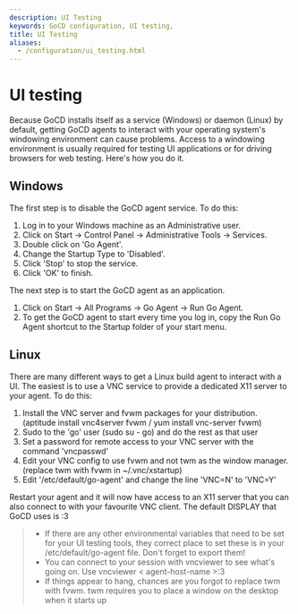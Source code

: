 ```yaml
---
description: UI Testing
keywords: GoCD configuration, UI testing,
title: UI Testing
aliases:
  - /configuration/ui_testing.html
---
```


# UI testing

Because GoCD installs itself as a service (Windows) or daemon (Linux) by default, getting GoCD agents to interact with your operating system's windowing environment can cause problems. Access to a windowing environment is usually required for testing UI applications or for driving browsers for web testing. Here's how you do it.

## Windows

The first step is to disable the GoCD agent service. To do this:

1. Log in to your Windows machine as an Administrative user.
2. Click on Start &rarr; Control Panel &rarr; Administrative Tools &rarr; Services.
3. Double click on 'Go Agent'.
4. Change the Startup Type to 'Disabled'.
5. Click 'Stop' to stop the service.
6. Click 'OK' to finish.

The next step is to start the GoCD agent as an application.

1. Click on Start &rarr; All Programs &rarr; Go Agent &rarr; Run Go Agent.
2. To get the GoCD agent to start every time you log in, copy the Run Go Agent shortcut to the Startup folder of your start menu.

## Linux

There are many different ways to get a Linux build agent to interact with a UI. The easiest is to use a VNC service to provide a dedicated X11 server to your agent. To do this:

1. Install the VNC server and fvwm packages for your distribution. (aptitude install vnc4server fvwm / yum install vnc-server fvwm)
2. Sudo to the 'go' user (sudo su - go) and do the rest as that user
3. Set a password for remote access to your VNC server with the command 'vncpasswd'
4. Edit your VNC config to use fvwm and not twm as the window manager. (replace twm with fvwm in \~/.vnc/xstartup)
5. Edit '/etc/default/go-agent' and change the line 'VNC=N' to 'VNC=Y'

Restart your agent and it will now have access to an X11 server that you can also connect to with your favourite VNC client. The default DISPLAY that GoCD uses is :3

>- If there are any other environmental variables that need to be set for your UI testing tools, they correct place to set these is in your /etc/default/go-agent file. Don't forget to export them!
>- You can connect to your session with vncviewer to see what's going on. Use vncviewer < agent-host-name >:3
>- If things appear to hang, chances are you forgot to replace twm with fvwm. twm requires you to place a window on the desktop when it starts up
